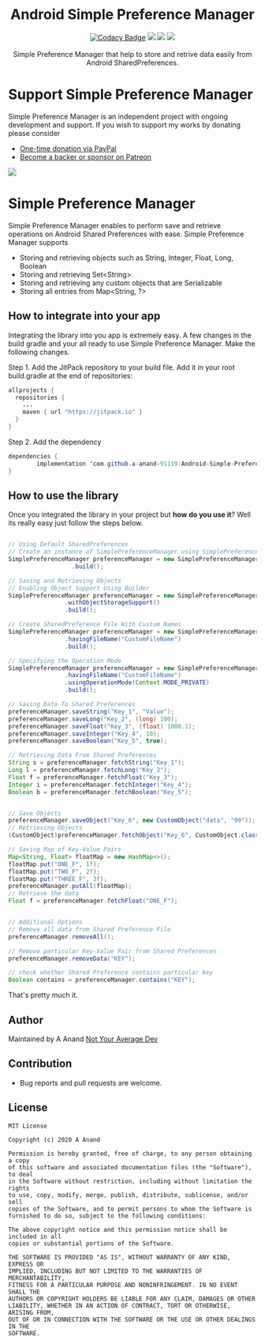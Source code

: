 <h1 align="center">Android Simple Preference Manager</h1>
<p align="center">
  <a href="https://app.codacy.com/manual/a-anand-91119/Android-Simple-Preference-Manager?utm_source=github.com&amp;utm_medium=referral&amp;utm_content=a-anand-91119/Android-Simple-Preference-Manager&amp;utm_campaign=Badge_Grade_Dashboard" rel="nofollow"><img src="https://camo.githubusercontent.com/8bfcb96fada23923d178481242a6574bd3388f1d/68747470733a2f2f6170692e636f646163792e636f6d2f70726f6a6563742f62616467652f47726164652f6134646434613739393266663465393738666465386565363038363137366564" alt="Codacy Badge" data-canonical-src="https://api.codacy.com/project/badge/Grade/a4dd4a7992ff4e978fde8ee6086176ed" style="max-width:100%;"></a>
  <a href="https://jitpack.io/#a-anand-91119/Android-Simple-Preference-Manager"> <img src="https://jitpack.io/v/a-anand-91119/Android-Simple-Preference-Manager/month.svg" /></a>
  <a href="https://jitpack.io/#a-anand-91119/Android-Simple-Preference-Manager"> <img src="https://jitpack.io/v/a-anand-91119/Android-Simple-Preference-Manager.svg" /></a>
  <a href="https://opensource.org/licenses/MIT"><img src="https://img.shields.io/badge/License-MIT-blue.svg"/></a>
  <br /><br />
  Simple Preference Manager that help to store and retrive data easily from Android SharedPreferences.
</p>


# Support Simple Preference Manager

Simple Preference Manager is an independent project with ongoing development and support. If you wish to support my works by donating please consider

  - [One-time donation via PayPal](https://www.paypal.me/notyouraveragedev)
  - [Become a backer or sponsor on Patreon](https://www.patreon.com/not_your_average_dev)

<a href="https://www.patreon.com/join/not_your_average_dev?" alt="Become a Patron"><img src="https://c5.patreon.com/external/logo/become_a_patron_button.png" /></a>

# Simple Preference Manager

Simple Preference Manager enables to perform save and retrieve operations on Android Shared Preferences with ease. Simple Preference Manager supports
 
  - Storing and retrieving objects such as String, Integer, Float, Long, Boolean
  - Storing and retrieving Set&lt;String&gt;
  - Storing and retrieving any custom objects that are Serializable
  - Storing all entries from Map<String, ?>

## How to integrate into your app

Integrating the library into you app is extremely easy. A few changes in the build gradle and your all ready to use Simple Preference Manager. Make the following changes.

Step 1. Add the JitPack repository to your build file. Add it in your root build.gradle at the end of repositories:

```java
allprojects {
  repositories {
    ...
    maven { url "https://jitpack.io" }
  }
}
```
Step 2. Add the dependency

```java
dependencies {
        implementation 'com.github.a-anand-91119:Android-Simple-Preference-Manager:<latest-version>'
}
```

## How to use the library
Once you integrated the library in your project but **how do you use it**? Well its really easy just follow the steps below.

```java

// Using Default SharedPreferences
// Create an instance of SimplePreferenceManager using SimplePreferenceManagerBuilder
SimplePreferenceManager preferenceManager = new SimplePreferenceManager.SimplePreferenceManagerBuilder(this)
                  .build();

// Saving and Retrieving Objects
// Enabling Object Support Using Builder
SimplePreferenceManager preferenceManager = new SimplePreferenceManager.SimplePreferenceManagerBuilder(this)
                .withObjectStorageSupport()
                .build();

// Create SharedPreference File With Custom Names
SimplePreferenceManager preferenceManager = new SimplePreferenceManager.SimplePreferenceManagerBuilder(this)
                .havingFileName("CustomFileName")
                .build();

// Specifying the Operation Mode
SimplePreferenceManager preferenceManager = new SimplePreferenceManager.SimplePreferenceManagerBuilder(this)
                .havingFileName("CustomFileName")
                .usingOperationMode(Context.MODE_PRIVATE)
                .build();

// Saving Data To Shared Preferences
preferenceManager.saveString("Key_1", "Value");
preferenceManager.saveLong("Key_2", (long) 100);
preferenceManager.saveFloat("Key_3", (float) 1000.1);
preferenceManager.saveInteger("Key_4", 10);
preferenceManager.saveBoolean("Key_5", true);

// Retrieving Data From Shared Preferences
String s = preferenceManager.fetchString("Key_1");
Long l = preferenceManager.fetchLong("Key_2");
Float f = preferenceManager.fetchFloat("Key_3");
Integer i = preferenceManager.fetchInteger("Key_4");
Boolean b = preferenceManager.fetchBoolean("Key_5");


// Save Objects
preferenceManager.saveObject("Key_6", new CustomObject("data", "99"));
// Retrieving Objects
(CustomObject)preferenceManager.fetchObject("Key_6", CustomObject.class);

// Saving Map of Key-Value Pairs
Map<String, Float> floatMap = new HashMap<>();
floatMap.put("ONE_F", 1f);
floatMap.put("TWO_F", 2f);
floatMap.put("THREE_F", 3f);
preferenceManager.putAll(floatMap);
// Retrieve the data
Float f = preferenceManager.fetchFloat("ONE_F");


// Additional Options
// Remove all data from Shared Preference File
preferenceManager.removeAll();

// Remove particular Key-Value Pair from Shared Preferences
preferenceManager.removeData("KEY");

// check whether Shared Preference contains particular key
Boolean contains = preferenceManager.contains("KEY");

```
That's pretty much it.

## Author
Maintained by A Anand [Not Your Average Dev](https://github.com/a-anand-91119)

## Contribution

  - Bug reports and pull requests are welcome.

  ## License
  ```
  MIT License

  Copyright (c) 2020 A Anand

  Permission is hereby granted, free of charge, to any person obtaining a copy
  of this software and associated documentation files (the "Software"), to deal
  in the Software without restriction, including without limitation the rights
  to use, copy, modify, merge, publish, distribute, sublicense, and/or sell
  copies of the Software, and to permit persons to whom the Software is
  furnished to do so, subject to the following conditions:

  The above copyright notice and this permission notice shall be included in all
  copies or substantial portions of the Software.

  THE SOFTWARE IS PROVIDED "AS IS", WITHOUT WARRANTY OF ANY KIND, EXPRESS OR
  IMPLIED, INCLUDING BUT NOT LIMITED TO THE WARRANTIES OF MERCHANTABILITY,
  FITNESS FOR A PARTICULAR PURPOSE AND NONINFRINGEMENT. IN NO EVENT SHALL THE
  AUTHORS OR COPYRIGHT HOLDERS BE LIABLE FOR ANY CLAIM, DAMAGES OR OTHER
  LIABILITY, WHETHER IN AN ACTION OF CONTRACT, TORT OR OTHERWISE, ARISING FROM,
  OUT OF OR IN CONNECTION WITH THE SOFTWARE OR THE USE OR OTHER DEALINGS IN THE
  SOFTWARE.
  ```
